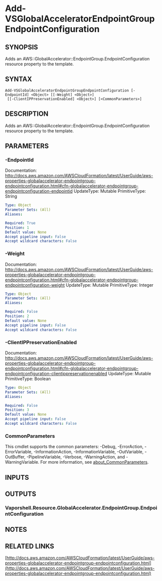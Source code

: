 # Add-VSGlobalAcceleratorEndpointGroupEndpointConfiguration

## SYNOPSIS
Adds an AWS::GlobalAccelerator::EndpointGroup.EndpointConfiguration resource property to the template.

## SYNTAX

```
Add-VSGlobalAcceleratorEndpointGroupEndpointConfiguration [-EndpointId] <Object> [[-Weight] <Object>]
 [[-ClientIPPreservationEnabled] <Object>] [<CommonParameters>]
```

## DESCRIPTION
Adds an AWS::GlobalAccelerator::EndpointGroup.EndpointConfiguration resource property to the template.

## PARAMETERS

### -EndpointId
Documentation: http://docs.aws.amazon.com/AWSCloudFormation/latest/UserGuide/aws-properties-globalaccelerator-endpointgroup-endpointconfiguration.html#cfn-globalaccelerator-endpointgroup-endpointconfiguration-endpointid
UpdateType: Mutable
PrimitiveType: String

```yaml
Type: Object
Parameter Sets: (All)
Aliases:

Required: True
Position: 1
Default value: None
Accept pipeline input: False
Accept wildcard characters: False
```

### -Weight
Documentation: http://docs.aws.amazon.com/AWSCloudFormation/latest/UserGuide/aws-properties-globalaccelerator-endpointgroup-endpointconfiguration.html#cfn-globalaccelerator-endpointgroup-endpointconfiguration-weight
UpdateType: Mutable
PrimitiveType: Integer

```yaml
Type: Object
Parameter Sets: (All)
Aliases:

Required: False
Position: 2
Default value: None
Accept pipeline input: False
Accept wildcard characters: False
```

### -ClientIPPreservationEnabled
Documentation: http://docs.aws.amazon.com/AWSCloudFormation/latest/UserGuide/aws-properties-globalaccelerator-endpointgroup-endpointconfiguration.html#cfn-globalaccelerator-endpointgroup-endpointconfiguration-clientippreservationenabled
UpdateType: Mutable
PrimitiveType: Boolean

```yaml
Type: Object
Parameter Sets: (All)
Aliases:

Required: False
Position: 3
Default value: None
Accept pipeline input: False
Accept wildcard characters: False
```

### CommonParameters
This cmdlet supports the common parameters: -Debug, -ErrorAction, -ErrorVariable, -InformationAction, -InformationVariable, -OutVariable, -OutBuffer, -PipelineVariable, -Verbose, -WarningAction, and -WarningVariable. For more information, see [about_CommonParameters](http://go.microsoft.com/fwlink/?LinkID=113216).

## INPUTS

## OUTPUTS

### Vaporshell.Resource.GlobalAccelerator.EndpointGroup.EndpointConfiguration
## NOTES

## RELATED LINKS

[http://docs.aws.amazon.com/AWSCloudFormation/latest/UserGuide/aws-properties-globalaccelerator-endpointgroup-endpointconfiguration.html](http://docs.aws.amazon.com/AWSCloudFormation/latest/UserGuide/aws-properties-globalaccelerator-endpointgroup-endpointconfiguration.html)

